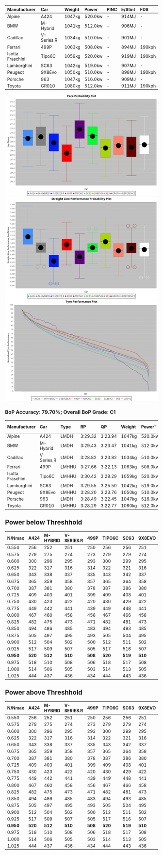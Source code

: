 | Manufacturer     | Car        | Weight | Power   | PINC    | E/Stint | FDS     |
|:-|:-|:-|:-|:-|:-|:-|
| Alpine           | A424       | 1047kg | 520.0kw |    -    | 914MJ   |    -    |
| BMW              | M-Hybrid   | 1041kg | 512.0kw |    -    | 906MJ   |    -    |
| Cadillac         | V-Series.R | 1034kg | 510.0kw |    -    | 901MJ   |    -    |
| Ferrari          | 499P       | 1063kg | 508.0kw |    -    | 894MJ   | 190kph  |
| Isotta Fraschini | Tipo6C     | 1059kg | 520.0kw |    -    | 919MJ   | 190kph  |
| Lamborghini      | SC63       | 1042kg | 519.0kw |    -    | 907MJ   |    -    |
| Peugeot          | 9X8Evo     | 1050kg | 510.0kw |    -    | 898MJ   | 190kph  |
| Porsche          | 963        | 1047kg | 516.0kw |    -    | 909MJ   |    -    |
| Toyota           | GR010      | 1080kg | 512.0kw |    -    | 911MJ   | 190kph  |

![PACECHART](./IMG/CUSTOM.png)
![STRAIGHTLINEPERFORMANCECHART](./IMG/CUSTOM_sp.png)
![TYREPERFORMANCECHART](./IMG/CUSTOM_tw.png)

### BoP Accuracy: 79.70%; Overall BoP Grade: C1
| Manufacturer     | Car        | Type  | RP      | QP      | Weight | Power¹  | Threshhold | PINC    | Power²   | E/Stint | AVG Vmax  | FDS     | RDLC | L/Stint | BOP-Grade | Model Accuracy | Model Points | Match%  | SimDiff |
|:-|:-|:-|:-|:-|:-|:-|:-|:-|:-|:-|:-|:-|:-|:-|:-|:-|:-|:-|:-|
| Alpine           | A424       | LMDH  | 3:29.32 | 3:23.94 | 1047kg | 520.0kw | 210.0kph   |    -    | 520.00kw |  914MJ  | 336.59kph |    -    | 1.01 | 12      | +B1       | 99.61%         | 762          | 88.22%  | #       |
| BMW              | M-Hybrid   | LMDH  | 3:29.43 | 3:23.47 | 1041kg | 512.0kw | 210.0kph   |    -    | 512.00kw |  906MJ  | 333.46kph |    -    | 1.01 | 12      | +A2       | 100.00%        | 1826         | 90.39%  | #       |
| Cadillac         | V-Series.R | LMDH  | 3:28.82 | 3:23.82 | 1034kg | 510.0kw | 210.0kph   |    -    | 510.00kw |  901MJ  | 330.75kph |    -    | 1.03 | 12      | ~A1       | 99.00%         | 3184         | 100.00% | ±0.23s  |
| Ferrari          | 499P       | LMHHU | 3:27.66 | 3:22.13 | 1063kg | 508.0kw | 210.0kph   |    -    | 508.00kw |  894MJ  | 332.43kph | 190kph  | 1.03 | 12      | -C2       | 98.07%         | 3550         | 70.14%  | ±0.04s  |
| Isotta Fraschini | Tipo6C     | LMHHU | 3:30.42 | 3:28.29 | 1059kg | 520.0kw | 210.0kph   |    -    | 520.00kw |  919MJ  | 331.61kph | 190kph  | 1.04 | 12      | +Ω1       | 96.81%         | 91           | 26.69%  | #       |
| Lamborghini      | SC63       | LMDH  | 3:29.55 | 3:25.50 | 1042kg | 519.0kw | 210.0kph   |    -    | 519.00kw |  907MJ  | 333.97kph |    -    | 1.04 | 12      | +B2       | 100.00%        | 529          | 84.32%  | #       |
| Peugeot          | 9X8Evo     | LMHHU | 3:28.20 | 3:23.76 | 1050kg | 510.0kw | 210.0kph   |    -    | 510.00kw |  898MJ  | 334.16kph | 190kph  | 1.00 | 12      | -B2       | 99.21%         | 377          | 80.92%  | #       |
| Porsche          | 963        | LMDH  | 3:28.49 | 3:22.45 | 1047kg | 516.0kw | 210.0kph   |    -    | 516.00kw |  909MJ  | 333.07kph |    -    | 1.01 | 12      | -A2       | 99.96%         | 10176        | 90.68%  | ±0.11s  |
| Toyota           | GR010      | LMHHU | 3:28.29 | 3:22.77 | 1080kg | 512.0kw | 210.0kph   |    -    | 512.00kw |  911MJ  | 330.98kph | 190kph  | 1.00 | 12      | -B1       | 99.95%         | 5509         | 85.98%  | ±0.15s  |

## Power below Threshhold
| N/Nmax    | A424    | M-HYBRID | V-SERIES.R | 499P    | TIPO6C  | SC63    | 9X8EVO  | 963     | GR010   |
|:-|:-|:-|:-|:-|:-|:-|:-|:-|:-|
|  0.550    |  256    |  252     |  251       |  250    |  256    |  256    |  251    |  254    |  252    |
|  0.575    |  279    |  275     |  274       |  273    |  279    |  279    |  274    |  277    |  275    |
|  0.600    |  300    |  296     |  295       |  293    |  300    |  299    |  295    |  298    |  296    |
|  0.625    |  322    |  317     |  316       |  314    |  322    |  321    |  316    |  319    |  317    |
|  0.650    |  343    |  338     |  337       |  335    |  343    |  342    |  337    |  340    |  338    |
|  0.675    |  365    |  359     |  358       |  357    |  365    |  364    |  358    |  362    |  359    |
|  0.700    |  387    |  381     |  380       |  378    |  387    |  386    |  380    |  384    |  381    |
|  0.725    |  409    |  403     |  401       |  399    |  409    |  408    |  401    |  406    |  403    |
|  0.750    |  430    |  423     |  422       |  420    |  430    |  429    |  422    |  427    |  423    |
|  0.775    |  449    |  442     |  441       |  439    |  449    |  448    |  441    |  446    |  442    |
|  0.800    |  467    |  460     |  458       |  456    |  467    |  466    |  458    |  463    |  460    |
|  0.825    |  482    |  475     |  473       |  471    |  482    |  481    |  473    |  478    |  475    |
|  0.850    |  494    |  486     |  485       |  483    |  494    |  493    |  485    |  490    |  486    |
|  0.875    |  505    |  497     |  495       |  493    |  505    |  504    |  495    |  501    |  497    |
|  0.900    |  512    |  504     |  502       |  500    |  512    |  511    |  502    |  508    |  504    |
|  0.925    |  517    |  509     |  507       |  505    |  517    |  516    |  507    |  513    |  509    |
| **0.950** | **520** | **512**  | **510**    | **508** | **520** | **519** | **510** | **516** | **512** |
|  0.975    |  518    |  510     |  508       |  506    |  518    |  517    |  508    |  514    |  510    |
|  1.000    |  514    |  506     |  505       |  503    |  514    |  513    |  505    |  510    |  506    |
|  1.025    |  444    |  437     |  436       |  434    |  444    |  443    |  436    |  441    |  437    |

## Power above Threshhold
| N/Nmax    | A424    | M-HYBRID | V-SERIES.R | 499P    | TIPO6C  | SC63    | 9X8EVO  | 963     | GR010   |
|:-|:-|:-|:-|:-|:-|:-|:-|:-|:-|
|  0.550    |  256    |  252     |  251       |  250    |  256    |  256    |  251    |  254    |  252    |
|  0.575    |  279    |  275     |  274       |  273    |  279    |  279    |  274    |  277    |  275    |
|  0.600    |  300    |  296     |  295       |  293    |  300    |  299    |  295    |  298    |  296    |
|  0.625    |  322    |  317     |  316       |  314    |  322    |  321    |  316    |  319    |  317    |
|  0.650    |  343    |  338     |  337       |  335    |  343    |  342    |  337    |  340    |  338    |
|  0.675    |  365    |  359     |  358       |  357    |  365    |  364    |  358    |  362    |  359    |
|  0.700    |  387    |  381     |  380       |  378    |  387    |  386    |  380    |  384    |  381    |
|  0.725    |  409    |  403     |  401       |  399    |  409    |  408    |  401    |  406    |  403    |
|  0.750    |  430    |  423     |  422       |  420    |  430    |  429    |  422    |  427    |  423    |
|  0.775    |  449    |  442     |  441       |  439    |  449    |  448    |  441    |  446    |  442    |
|  0.800    |  467    |  460     |  458       |  456    |  467    |  466    |  458    |  463    |  460    |
|  0.825    |  482    |  475     |  473       |  471    |  482    |  481    |  473    |  478    |  475    |
|  0.850    |  494    |  486     |  485       |  483    |  494    |  493    |  485    |  490    |  486    |
|  0.875    |  505    |  497     |  495       |  493    |  505    |  504    |  495    |  501    |  497    |
|  0.900    |  512    |  504     |  502       |  500    |  512    |  511    |  502    |  508    |  504    |
|  0.925    |  517    |  509     |  507       |  505    |  517    |  516    |  507    |  513    |  509    |
| **0.950** | **520** | **512**  | **510**    | **508** | **520** | **519** | **510** | **516** | **512** |
|  0.975    |  518    |  510     |  508       |  506    |  518    |  517    |  508    |  514    |  510    |
|  1.000    |  514    |  506     |  505       |  503    |  514    |  513    |  505    |  510    |  506    |
|  1.025    |  444    |  437     |  436       |  434    |  444    |  443    |  436    |  441    |  437    |
